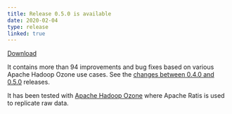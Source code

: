 ```yaml
---
title: Release 0.5.0 is available
date: 2020-02-04
type: release
linked: true
---
```

<!---
  Licensed under the Apache License, Version 2.0 (the "License");
  you may not use this file except in compliance with the License.
  You may obtain a copy of the License at

   http://www.apache.org/licenses/LICENSE-2.0

  Unless required by applicable law or agreed to in writing, software
  distributed under the License is distributed on an "AS IS" BASIS,
  WITHOUT WARRANTIES OR CONDITIONS OF ANY KIND, either express or implied.
  See the License for the specific language governing permissions and
  limitations under the License. See accompanying LICENSE file.
-->

[Download](https://ratis.incubator.apache.org/#download)

It contains more than 94 improvements and bug fixes based on various Apache Hadoop Ozone use cases.
See the [changes between 0.4.0 and 0.5.0](https://github.com/apache/incubator-ratis/compare/0.4.0-rc4...ratis-0.5.0-rc0) releases. 

It has been tested with [Apache Hadoop Ozone](https://hadoop.apache.org/ozone/) where Apache Ratis is used to replicate raw data. 


